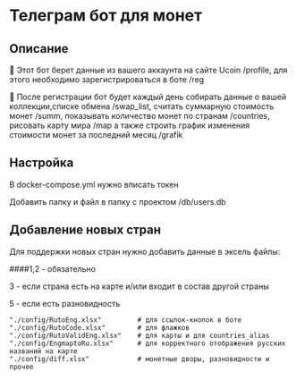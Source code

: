 # Телеграм бот для монет

## Описание 
💬 Этот бот берет данные из вашего аккаунта на сайте Ucoin 
/profile, для этого необходимо зарегистрироваться в боте /reg 
 
💬 После регистрации бот будет каждый день собирать данные о вашей коллекции,списке обмена
/swap_list, считать суммарную стоимость монет /summ, показывать количество монет по странам /countries, 
рисовать карту мира /map а также строить график изменения стоимости монет за последний месяц /grafik

## Настройка

В docker-compose.yml нужно вписать токен

Добавить папку и файл в папку с проектом
/db/users.db

## Добавление новых стран 

Для поддержки новых стран нужно добавить данные в эксель файлы:

####1,2 - обязательно

3 - если страна есть на карте и/или входит в состав другой страны

5 - если есть разновидность

    "./config/RutoEng.xlsx"         # для ссылок-кнопок в боте
    "./config/RutoCode.xlsx"        # для флажков
    "./config/RutoValidEng.xlsx"    # для карты и для countries_alias
    "./config/EngmaptoRu.xlsx"      # для корректного отображения русских названий на карте
    "./config/diff.xlsx"            # монетные дворы, разновидности и прочее
